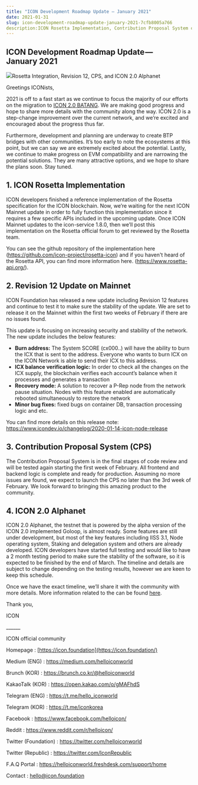```yaml
---
title: "ICON Development Roadmap Update — January 2021"
date: 2021-01-31
slug: icon-development-roadmap-update-january-2021-7cfb8005a766
description:ICON Rosetta Implementation, Contribution Proposal System code review and ICON 2.0 alphanet
---
```


## ICON Development Roadmap Update — January 2021

![](https://cdn-images-1.medium.com/max/800/1*0-4ygw6LO_TqJcOjZfMP-A.png)Rosetta Integration, Revision 12, CPS, and ICON 2.0 Alphanet

Greetings ICONists,

2021 is off to a fast start as we continue to focus the majority of our efforts on the migration to [ICON 2.0 BATANG](https://medium.com/helloiconworld/icon-2-0-introducing-a-new-blockchain-software-architecture-based-on-go-8874107a4e58). We are making good progress and hope to share more details with the community along the way. ICON 2.0 is a step-change improvement over the current network, and we’re excited and encouraged about the progress thus far.

Furthermore, development and planning are underway to create BTP bridges with other communities. It’s too early to note the ecosystems at this point, but we can say we are extremely excited about the potential. Lastly, we continue to make progress on EVM compatibility and are narrowing the potential solutions. They are many attractive options, and we hope to share the plans soon. Stay tuned.

## 1. ICON Rosetta Implementation

ICON developers finished a reference implementation of the Rosetta specification for the ICON blockchain. Now, we’re waiting for the next ICON Mainnet update in order to fully function this implementation since it requires a few specific APIs included in the upcoming update. Once ICON Mainnet updates to the icon-service 1.8.0, then we’ll post this implementation on the Rosetta official forum to get reviewed by the Rosetta team.

You can see the github repository of the implementation here (<https://github.com/icon-project/rosetta-icon>) and if you haven't heard of the Rosetta API, you can find more information here. (<https://www.rosetta-api.org/>).

## 2. Revision 12 Update on Mainnet

ICON Foundation has released a new update including Revision 12 features and continue to test it to make sure the stability of the update. We are set to release it on the Mainnet within the first two weeks of February if there are no issues found.

This update is focusing on increasing security and stability of the network. The new update includes the below features:

* **Burn address:** The System SCORE (cx000..) will have the ability to burn the ICX that is sent to the address. Everyone who wants to burn ICX on the ICON Network is able to send their ICX to this address.
* **ICX balance verification logic:** In order to check all the changes on the ICX supply, the blockchain verifies each account’s balance when it processes and generates a transaction
* **Recovery mode:** A solution to recover a P-Rep node from the network pause situation. Nodes with this feature enabled are automatically rebooted simultaneously to restore the network
* **Minor bug fixes:** fixed bugs on container DB, transaction processing logic and etc.

You can find more details on this release note: <https://www.icondev.io/changelog/2020-01-14-icon-node-release>

## 3. Contribution Proposal System (CPS)

The Contribution Proposal System is in the final stages of code review and will be tested again starting the first week of February. All frontend and backend logic is complete and ready for production. Assuming no more issues are found, we expect to launch the CPS no later than the 3rd week of February. We look forward to bringing this amazing product to the community.

## 4. ICON 2.0 Alphanet

ICON 2.0 Alphanet, the testnet that is powered by the alpha version of the ICON 2.0 implemented Goloop, is almost ready. Some features are still under development, but most of the key features including IISS 3.1, Node operating system, Staking and delegation system and others are already developed. ICON developers have started full testing and would like to have a 2 month testing period to make sure the stability of the software, so it is expected to be finished by the end of March. The timeline and details are subject to change depending on the testing results, however we are keen to keep this schedule.

Once we have the exact timeline, we’ll share it with the community with more details. More information related to the can be found [here](https://medium.com/helloiconworld/icon-2-0-introducing-a-new-blockchain-software-architecture-based-on-go-8874107a4e58).

Thank you,

ICON

\_\_\_\_\_\_

ICON official community

Homepage : [https://icon.foundation](https://icon.foundation/)

Medium (ENG) : <https://medium.com/helloiconworld>

Brunch (KOR) : <https://brunch.co.kr/@helloiconworld>

KakaoTalk (KOR) : <https://open.kakao.com/o/gMAFhdS>

Telegram (ENG) : <https://t.me/hello_iconworld>

Telegram (KOR) : <https://t.me/iconkorea>

Facebook : <https://www.facebook.com/helloicon/>

Reddit : <https://www.reddit.com/r/helloicon/>

Twitter (Foundation) : <https://twitter.com/helloiconworld>

Twitter (Republic) : <https://twitter.com/IconRepublic>

F.A.Q Portal : <https://helloiconworld.freshdesk.com/support/home>

Contact : hello@icon.foundation


